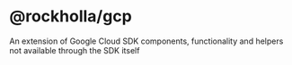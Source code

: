# @rockholla/gcp

An extension of Google Cloud SDK components, functionality and helpers not available through the SDK itself
